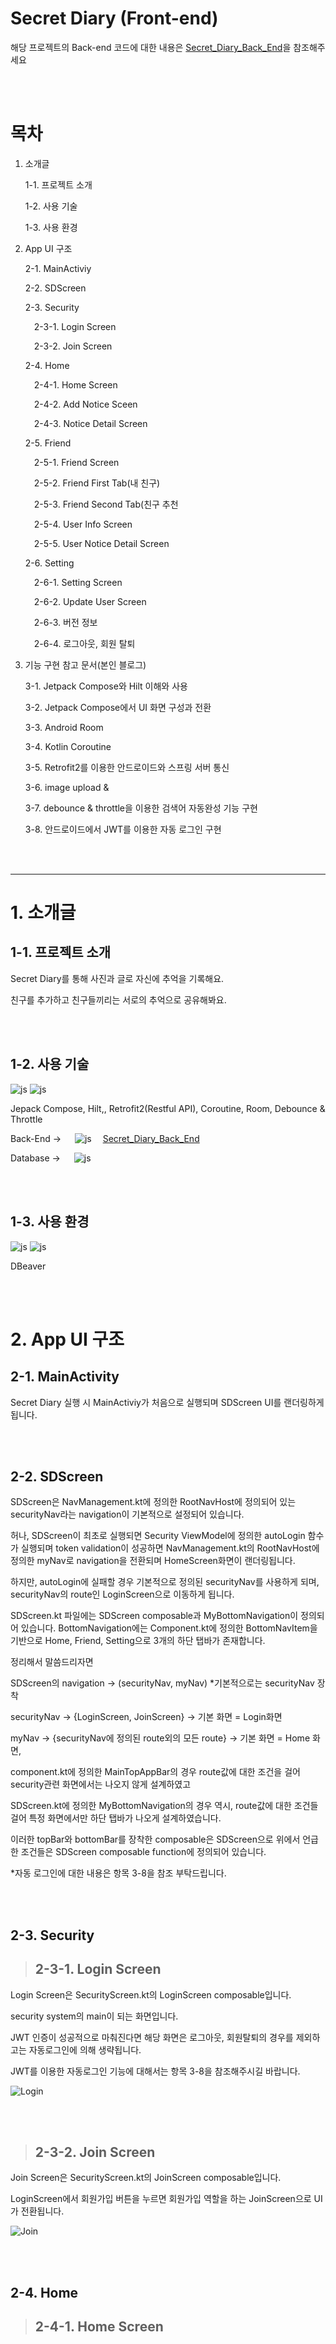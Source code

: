 # Secret Diary (Front-end)

해당 프로젝트의 Back-end 코드에 대한 내용은 [Secret_Diary_Back_End](https://github.com/junseop619/Secret_Diary_Back_End)을 참조해주세요

<br></br>

# 목차
1. 소개글

    1-1. 프로젝트 소개

    1-2. 사용 기술

    1-3. 사용 환경

2. App UI 구조

    2-1. MainActiviy

    2-2. SDScreen

    2-3. Security

    &emsp;2-3-1. Login Screen

    &emsp;2-3-2. Join Screen

    2-4. Home

    &emsp;2-4-1. Home Screen

    &emsp;2-4-2. Add Notice Sceen

    &emsp;2-4-3. Notice Detail Screen

    2-5. Friend

    &emsp;2-5-1. Friend Screen

    &emsp;2-5-2. Friend First Tab(내 친구)

    &emsp;2-5-3. Friend Second Tab(친구 추천

    &emsp;2-5-4. User Info Screen

    &emsp;2-5-5. User Notice Detail Screen

    2-6. Setting

    &emsp;2-6-1. Setting Screen

    &emsp;2-6-2. Update User Screen

    &emsp;2-6-3. 버전 정보

    &emsp;2-6-4. 로그아웃, 회원 탈퇴


3. 기능 구현 참고 문서(본인 블로그)

    3-1. Jetpack Compose와 Hilt 이해와 사용

    3-2. Jetpack Compose에서 UI 화면 구성과 전환

    3-3. Android Room

    3-4. Kotlin Coroutine

    3-5. Retrofit2를 이용한 안드로이드와 스프링 서버 통신

    3-6. image upload &

    3-7. debounce & throttle을 이용한 검색어 자동완성 기능 구현

    3-8. 안드로이드에서 JWT를 이용한 자동 로그인 구현 


<br><br/>

---

# 1. 소개글

## 1-1. 프로젝트 소개

Secret Diary를 통해 사진과 글로 자신에 추억을 기록해요.

친구를 추가하고 친구들끼리는 서로의 추억으로 공유해봐요.

<br></br>

## 1-2. 사용 기술

![js](https://img.shields.io/badge/Android-3DDC84?style=for-the-badge&logo=android&logoColor=white) ![js](https://img.shields.io/badge/Kotlin-0095D5?&style=for-the-badge&logo=kotlin&logoColor=white) 

Jepack Compose, Hilt,, Retrofit2(Restful API), Coroutine, Room, Debounce & Throttle

Back-End -> &emsp; ![js](https://img.shields.io/badge/Spring-6DB33F?style=for-the-badge&logo=spring&logoColor=white) &emsp;[Secret_Diary_Back_End](https://github.com/junseop619/Secret_Diary_Back_End)

Database -> &emsp; ![js](https://img.shields.io/badge/MariaDB-003545?style=for-the-badge&logo=mariadb&logoColor=white)

<br></br>

## 1-3. 사용 환경

![js](https://img.shields.io/badge/Android_Studio-3DDC84?style=for-the-badge&logo=android-studio&logoColor=white) ![js](https://img.shields.io/badge/IntelliJ_IDEA-000000.svg?style=for-the-badge&logo=intellij-idea&logoColor=white)  

DBeaver

<br></br>

# 2. App UI 구조

## 2-1. MainActivity

Secret Diary 실행 시 MainActiviy가 처음으로 실행되며 SDScreen UI를 랜더링하게 됩니다.

<br></br>

## 2-2. SDScreen

SDScreen은 NavManagement.kt에 정의한 RootNavHost에 정의되어 있는 securityNav라는 navigation이 기본적으로 설정되어 있습니다.

허나, SDScreen이 최초로 실행되면 Security ViewModel에 정의한 autoLogin 함수가 실행되며 token validation이 성공하면 NavManagement.kt의 RootNavHost에 정의한 myNav로 navigation을 전환되며 HomeScreen화면이 랜더링됩니다.

하지만, autoLogin에 실패할 경우 기본적으로 정의된 securityNav를 사용하게 되며, securityNav의 route인 LoginScreen으로 이동하게 됩니다.

SDScreen.kt 파일에는 SDScreen composable과 MyBottomNavigation이 정의되어 있습니다. BottomNavigation에는 Component.kt에 정의한 BottomNavItem을 기반으로 Home, Friend, Setting으로 3개의 하단 탭바가 존재합니다.

정리해서 말씀드리자면

SDScreen의 navigation -> (securityNav, myNav)  *기본적으로는 securityNav 장착

securityNav -> {LoginScreen, JoinScreen} -> 기본 화면 = Login화면

myNav -> {securityNav에 정의된 route외의 모든 route} -> 기본 화면 = Home 화면,  

component.kt에 정의한 MainTopAppBar의 경우 route값에 대한 조건을 걸어 security관련 화면에서는 나오지 않게 설계하였고

SDScreen.kt에 정의한 MyBottomNavigation의 경우 역시, route값에 대한 조건들 걸어 특정 화면에서만 하단 탭바가 나오게 설계하였습니다.

이러한 topBar와 bottomBar를 장착한 composable은 SDScreen으로 위에서 언급한 조건들은 SDScreen composable function에 정의되어 있습니다.

*자동 로그인에 대한 내용은 항목 3-8을 참조 부탁드립니다.

<br></br>

## 2-3. Security

> ## 2-3-1. Login Screen

Login Screen은 SecurityScreen.kt의 LoginScreen composable입니다.

security system의 main이 되는 화면입니다.

JWT 인증이 성공적으로 마춰진다면 해당 화면은 로그아웃, 회원탈퇴의 경우를 제외하고는 자동로그인에 의해 생략됩니다.

JWT를 이용한 자동로그인 기능에 대해서는 항목 3-8을 참조해주시길 바랍니다.

![Login](https://github.com/user-attachments/assets/27601f39-3f88-4031-8d00-4423d9eaf7f5)

<br></br>

> ## 2-3-2. Join Screen

Join Screen은 SecurityScreen.kt의 JoinScreen composable입니다.

LoginScreen에서 회원가입 버튼을 누르면 회원가입 역할을 하는 JoinScreen으로 UI가 전환됩니다.

![Join](https://github.com/user-attachments/assets/6213cbe6-8071-4691-a25b-1cc8c96d1113)

<br></br>

## 2-4. Home

> ## 2-4-1. Home Screen



















